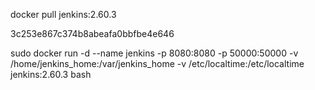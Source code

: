 docker pull jenkins:2.60.3

3c253e867c374b8abeafa0bbfbe4e646

sudo docker run -d --name jenkins -p 8080:8080 -p 50000:50000 -v /home/jenkins_home:/var/jenkins_home  -v /etc/localtime:/etc/localtime jenkins:2.60.3 bash